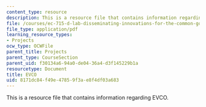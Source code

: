 ```yaml
---
content_type: resource
description: This is a resource file that contains information regarding EVCO.
file: /courses/ec-715-d-lab-disseminating-innovations-for-the-common-good-spring-2007/8171dc84f49e47859f3ae8f4df03a683_MITEC_715S07_evco.pdf
file_type: application/pdf
learning_resource_types:
- Projects
ocw_type: OCWFile
parent_title: Projects
parent_type: CourseSection
parent_uid: f30134a6-94a0-de04-36a4-d3f145229b1a
resourcetype: Document
title: EVCO
uid: 8171dc84-f49e-4785-9f3a-e8f4df03a683
---
```

This is a resource file that contains information regarding EVCO.

